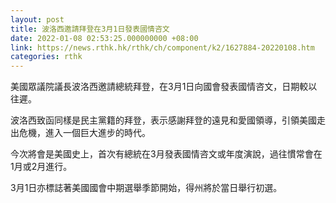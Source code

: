 ```yaml
---
layout: post
title: 波洛西邀請拜登在3月1日發表國情咨文
date: 2022-01-08 02:53:25.000000000 +08:00
link: https://news.rthk.hk/rthk/ch/component/k2/1627884-20220108.htm
categories: rthk
---
```


美國眾議院議長波洛西邀請總統拜登，在3月1日向國會發表國情咨文，日期較以往遲。

波洛西致函同樣是民主黨籍的拜登，表示感謝拜登的遠見和愛國領導，引領美國走出危機，進入一個巨大進步的時代。

今次將會是美國史上，首次有總統在3月發表國情咨文或年度演說，過往慣常會在1月或2月進行。

3月1日亦標誌著美國國會中期選舉季節開始，得州將於當日舉行初選。
